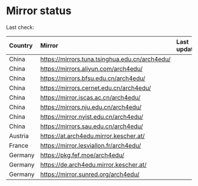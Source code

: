 <script src="./time.js"></script>
# Mirror status
Last check: <script type="text/javascript">localize(1711837014.3702269);</script>

|Country|Mirror|Last update|
|:------|:-----|:----------|
|China|https://mirrors.tuna.tsinghua.edu.cn/arch4edu/|<script type="text/javascript">localize(1711823496);</script>|
|China|https://mirrors.aliyun.com/arch4edu/|<script type="text/javascript">localize(1711823496);</script>|
|China|https://mirrors.bfsu.edu.cn/arch4edu/|<script type="text/javascript">localize(1711823684);</script>|
|China|https://mirrors.cernet.edu.cn/arch4edu/|<script type="text/javascript">localize(1711823684);</script>|
|China|https://mirror.iscas.ac.cn/arch4edu/|<script type="text/javascript">localize(1711823496);</script>|
|China|https://mirrors.nju.edu.cn/arch4edu/|<script type="text/javascript">localize(1711738911);</script>|
|China|https://mirror.nyist.edu.cn/arch4edu/|<script type="text/javascript">localize(1711823684);</script>|
|China|https://mirrors.sau.edu.cn/arch4edu/|<script type="text/javascript">localize(1711823684);</script>|
|Austria|https://at.arch4edu.mirror.kescher.at/|<script type="text/javascript">localize(1711823684);</script>|
|France|https://mirror.lesviallon.fr/arch4edu/|<script type="text/javascript">localize(1711823496);</script>|
|Germany|https://pkg.fef.moe/arch4edu/|<script type="text/javascript">localize(1711823684);</script>|
|Germany|https://de.arch4edu.mirror.kescher.at/|<script type="text/javascript">localize(1711823684);</script>|
|Germany|https://mirror.sunred.org/arch4edu/|<script type="text/javascript">localize(1711823684);</script>|

<script src="./tablefilter/tablefilter.js"></script>
<script src="./table.js"></script>
